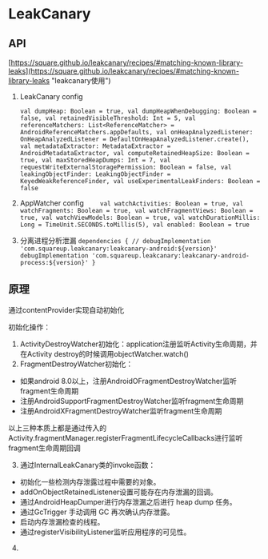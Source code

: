 # LeakCanary #
## API ##
[https://square.github.io/leakcanary/recipes/#matching-known-library-leaks](https://square.github.io/leakcanary/recipes/#matching-known-library-leaks "leakcanary使用")

1. LeakCanary config

    `
	val dumpHeap: Boolean = true,
	val dumpHeapWhenDebugging: Boolean = false,
	val retainedVisibleThreshold: Int = 5,
	val referenceMatchers: List<ReferenceMatcher> = AndroidReferenceMatchers.appDefaults,
	val onHeapAnalyzedListener: OnHeapAnalyzedListener = DefaultOnHeapAnalyzedListener.create(),
	val metadataExtractor: MetadataExtractor = AndroidMetadataExtractor,
	val computeRetainedHeapSize: Boolean = true,
	val maxStoredHeapDumps: Int = 7,
	val requestWriteExternalStoragePermission: Boolean = false,
	val leakingObjectFinder: LeakingObjectFinder = KeyedWeakReferenceFinder,
	val useExperimentalLeakFinders: Boolean = false
	`

2. AppWatcher config
    `    
	val watchActivities: Boolean = true,
    val watchFragments: Boolean = true,
    val watchFragmentViews: Boolean = true,
    val watchViewModels: Boolean = true,
    val watchDurationMillis: Long = TimeUnit.SECONDS.toMillis(5),
    val enabled: Boolean = true
	`

3. 分离进程分析泄漏
    `dependencies {
  // debugImplementation 'com.squareup.leakcanary:leakcanary-android:${version}'
  debugImplementation 'com.squareup.leakcanary:leakcanary-android-process:${version}'
}`

## 原理 ##


通过contentProvider实现自动初始化

初始化操作：
1. ActivityDestroyWatcher初始化：application注册监听Activity生命周期，并在Activity destroy的时候调用objectWatcher.watch()
2. FragmentDestroyWatcher初始化：
- 如果android 8.0以上，注册AndroidOFragmentDestroyWatcher监听fragment生命周期
- 注册AndroidSupportFragmentDestroyWatcher监听fragment生命周期
- 注册AndroidXFragmentDestroyWatcher监听fragment生命周期

以上三种本质上都是通过传入的Activity.fragmentManager.registerFragmentLifecycleCallbacks进行监听fragment生命周期回调


3. 通过InternalLeakCanary类的invoke函数：
- 初始化一些检测内存泄露过程中需要的对象。
- addOnObjectRetainedListener设置可能存在内存泄漏的回调。
- 通过AndroidHeapDumper进行内存泄漏之后进行 heap dump 任务。
- 通过GcTrigger 手动调用 GC 再次确认内存泄露。
- 启动内存泄漏检查的线程。
- 通过registerVisibilityListener监听应用程序的可见性。

4. 